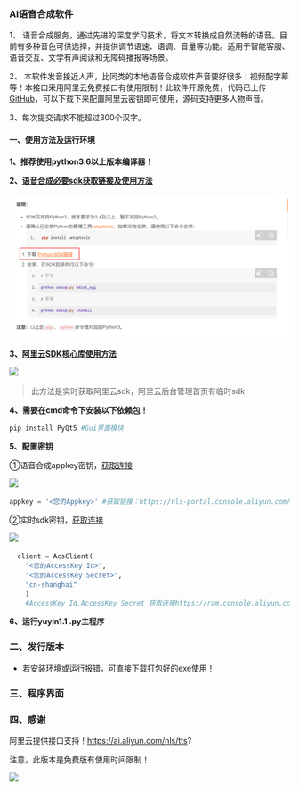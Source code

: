 

### Ai语音合成软件

1、 语音合成服务，通过先进的深度学习技术，将文本转换成自然流畅的语音。目前有多种音色可供选择，并提供调节语速、语调、音量等功能。适用于智能客服、语音交互、文学有声阅读和无障碍播报等场景。 

2、 本软件发音接近人声，比同类的本地语音合成软件声音要好很多！视频配字幕等！本接口采用阿里云免费接口有使用限制！此软件开源免费，代码已上传[GitHub](https://github.com/lyjxhxn)，可以下载下来配置阿里云密钥即可使用，源码支持更多人物声音。

3、每次提交请求不能超过300个汉字。

#### **一、使用方法及运行环境**

**1、推荐使用python3.6以上版本编译器！**

**2、[语音合成必要sdk获取链接及使用方法](https://www.alibabacloud.com/help/zh/doc-detail/120699.htm)**

![](https://github.com/lyjxhxn/speech-synthesis/blob/main/01.png)

**3、[阿里云SDK核心库使用方法](https://help.aliyun.com/document_detail/72153.html)**

![](F:\py\语音合成\发布\02.png)

> 此方法是实时获取阿里云sdk，阿里云后台管理首页有临时sdk

**4、需要在cmd命令下安装以下依赖包！**

```python
pip install PyQt5 #Gui界面模块
```

**5、配置密钥**

①语音合成appkey密钥，[获取连接](https://nls-portal.console.aliyun.com/applist)

![](F:\py\语音合成\发布\03.png)

```python
appkey = '<您的Appkey>' #获取链接：https://nls-portal.console.aliyun.com/applist
```

②实时sdk密钥，[获取连接](https://ram.console.aliyun.com/manage/ak)

![](F:\py\语音合成\发布\04.png)

```python
  client = AcsClient(
    "<您的AccessKey Id>", 
    "<您的AccessKey Secret>",
    "cn-shanghai"
    )
    #AccessKey Id,AccessKey Secret 获取连接https://ram.console.aliyun.com/manage/ak

```

**6、运行yuyin1.1 .py主程序**

### 二、发行版本

- 若安装环境或运行报错，可直接下载打包好的exe使用！
### 三、程序界面

### 四、感谢

阿里云提供接口支持！https://ai.aliyun.com/nls/tts?

注意，此版本是免费版有使用时间限制！



![](F:\py\语音合成\发布\05.png)

  
